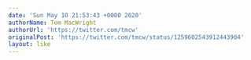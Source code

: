 ```yaml
---
date: 'Sun May 10 21:53:43 +0000 2020'
authorName: Tom MacWright
authorUrl: 'https://twitter.com/tmcw'
originalPost: 'https://twitter.com/tmcw/status/1259602543912443904'
layout: like
---
```

